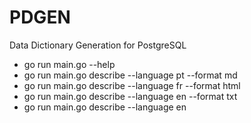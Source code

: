 # PDGEN

Data Dictionary Generation for PostgreSQL

* go run main.go --help
* go run main.go describe --language pt --format md
* go run main.go describe --language fr --format html
* go run main.go describe --language en --format txt
* go run main.go describe --language en
